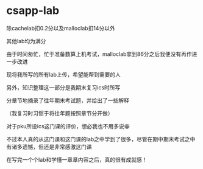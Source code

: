 # csapp-lab
除cachelab扣0.2分以及malloclab扣14分以外 

其他lab均为满分

由于时间匆忙，忙于准备数算上机考试，malloclab拿到86分之后我便没有再作进一步改进

现将我所写的所有lab上传，希望能帮到需要的人

另外，知识整理这一部分是我期末复习ics时所写

分章节地摘录了往年期末考试题，并给出了一些解释

（我复习时习惯于将往年题按照章节分开做）

对于pku所设ics这门课的评价，想必我也不用多说😀

不过本人真的从这门课和这门课的lab之中学到了很多，尽管在期中期末考试之中有诸多遗憾，但还是非常感激这门课

在写完一个个lab和学懂一章章内容之后，真的很有成就感！


